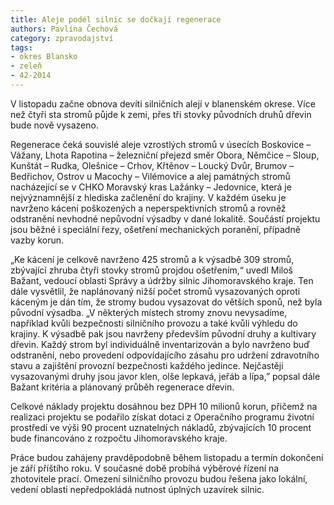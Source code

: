 ```yaml
---
title: Aleje podél silnic se dočkají regenerace
authors: Pavlína Čechová
category: zpravodajství
tags:
- okres Blansko
- zeleň
- 42-2014 
---
```


V listopadu začne obnova devíti silničních alejí v blanenském okrese. Více než čtyři sta stromů půjde k zemi, přes tři stovky původních druhů dřevin bude nově vysazeno.

Regenerace čeká souvislé aleje vzrostlých stromů v úsecích Boskovice – Vážany, Lhota Rapotina – železniční přejezd směr Obora, Němčice – Sloup, Kunštát – Rudka, Olešnice – Crhov, Křtěnov – Loucký Dvůr, Brumov – Bedřichov, Ostrov u Macochy – Vilémovice a alej památných stromů nacházející se v CHKO Moravský kras Lažánky – Jedovnice, která je nejvýznamnější z hlediska začlenění do krajiny. V každém úseku je navrženo kácení poškozených a neperspektivních stromů a rovněž odstranění nevhodné nepůvodní výsadby v dané lokalitě. Součástí projektu jsou běžné i speciální řezy, ošetření mechanických poranění, případně vazby korun. 

„Ke kácení je celkově navrženo 425 stromů a k výsadbě 309 stromů, zbývající zhruba čtyři stovky stromů projdou ošetřením,“ uvedl Miloš Bažant, vedoucí oblasti Správy a údržby silnic Jihomoravského kraje. Ten dále vysvětlil, že naplánovaný nižší počet stromů vysazovaných oproti káceným je dán tím, že stromy budou vysazovat do větších sponů, než byla původní výsadba. „V některých místech stromy znovu nevysadíme, například kvůli bezpečnosti silničního provozu a také kvůli výhledu do krajiny. K výsadbě pak jsou navrženy především původní druhy a kultivary dřevin. Každý strom byl individuálně inventarizován a bylo navrženo buď odstranění, nebo provedení odpovídajícího zásahu pro udržení zdravotního stavu a zajištění provozní bezpečnosti každého jedince. Nejčastěji vysazovanými druhy jsou javor klen, olše lepkavá, jeřáb a lípa,” popsal dále Bažant kritéria a plánovaný průběh regenerace dřevin.

Celkové náklady projektu dosáhnou bez DPH 10 milionů korun, přičemž na realizaci projektu se podařilo získat dotaci z Operačního programu životní prostředí ve výši 90 procent uznatelných nákladů, zbývajících 10 procent bude financováno z rozpočtu Jihomoravského kraje. 

Práce budou zahájeny pravděpodobně během listopadu a termín dokončení je září příštího roku. V současné době probíhá výběrové řízení na zhotovitele prací. Omezení silničního provozu budou řešena jako lokální, vedení oblasti nepředpokládá nutnost úplných uzavírek silnic.
